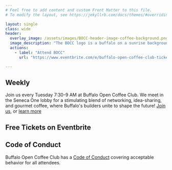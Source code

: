 ```yaml
---
# Feel free to add content and custom Front Matter to this file.
# To modify the layout, see https://jekyllrb.com/docs/themes/#overriding-theme-defaults

layout: single
class: wide
header:
  overlay_image: /assets/images/BOCC-header-image-coffee-background.png
  image_description: "The BOCC logo is a buffalo on a sunrise background. The logo is on a background of coffee beans"
  actions:
    - label: "Attend BOCC"
      url: "https://www.eventbrite.com/e/buffalo-open-coffee-club-tickets-1112864570889"

---
```


## Weekly 

Join us every Tuesday 7:30-9 AM at Buffalo Open Coffee Club. We meet in the Seneca One lobby for a stimulating blend of networking, idea-sharing, and gourmet coffee, where Buffalo's builders unite to shape the future! [Join us](https://www.eventbrite.com/e/buffalo-open-coffee-club-tickets-1112864570889), or [learn more](/about/)

## Free Tickets on Eventbrite
<div id="eventbrite-widget-container-1112864570889"></div>

<script src="https://www.eventbrite.com/static/widgets/eb_widgets.js"></script>

<script type="text/javascript">
    var exampleCallback = function() {
        console.log('Order complete!');
    };

    window.EBWidgets.createWidget({
        // Required
        widgetType: 'checkout',
        eventId: '1112864570889',
        iframeContainerId: 'eventbrite-widget-container-1112864570889',

        // Optional
        iframeContainerHeight: 425,  // Widget height in pixels. Defaults to a minimum of 425px if not provided
        onOrderComplete: exampleCallback  // Method called when an order has successfully completed
    });
</script>

## Code of Conduct
Buffalo Open Coffee Club has a [Code of Conduct](/code-of-conduct/) covering acceptable behavior for all attendees. 